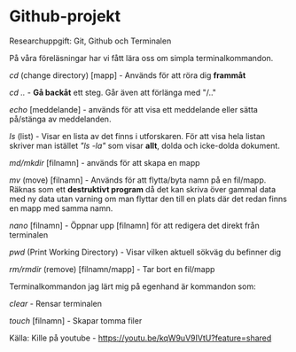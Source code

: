 # Github-projekt
Researchuppgift: Git, Github och Terminalen

På våra föreläsningar har vi fått lära oss om simpla terminalkommandon.

*cd* (change directory) [mapp] - Används för att röra dig __frammåt__

*cd ..* - __Gå backåt__ ett steg. Går även att förlänga med "/.."

*echo* [meddelande] - används för att visa ett meddelande eller sätta på/stänga av meddelanden.

*ls* (list) - Visar en lista av det finns i utforskaren. För att visa hela listan skriver man istället *"ls -la"* som visar __allt__, dolda och icke-dolda dokument.

*md/mkdir* [filnamn] - används för att  skapa en mapp

*mv* (move) [filnamn] - Används för att flytta/byta namn på en fil/mapp. Räknas som ett **destruktivt program** då det kan skriva över gammal data med ny data utan varning om man flyttar den till en plats där det redan finns en mapp med samma namn.

*nano* [filnamn] - Öppnar upp [filnamn] för att redigera det direkt från terminalen

*pwd* (Print Working Directory) - Visar vilken aktuell sökväg du befinner dig

*rm/rmdir* (remove) [filnamn/mapp] - Tar bort en fil/mapp


Terminalkommandon jag lärt mig på egenhand är kommandon som:

*clear* - Rensar terminalen

*touch* [filnamn] - Skapar tomma filer

Källa: Kille på youtube - https://youtu.be/kqW9uV9IVtU?feature=shared